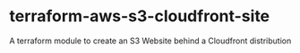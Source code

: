 # terraform-aws-s3-cloudfront-site
A terraform module to create an S3 Website behind a Cloudfront distribution
